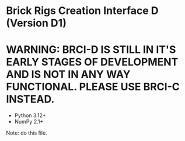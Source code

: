 # Brick Rigs Creation Interface D (Version D1)

# WARNING: BRCI-D IS STILL IN IT'S EARLY STAGES OF DEVELOPMENT AND IS NOT IN ANY WAY FUNCTIONAL. PLEASE USE BRCI-C INSTEAD.

- Python 3.12+
- NumPy 2.1+

Note: do this file.